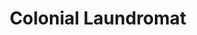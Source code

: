 ---
title: "Colonial Laundromat"
url: /syracuse/colonial-laundromat-south-avenue/
shop: Wäscherei
---